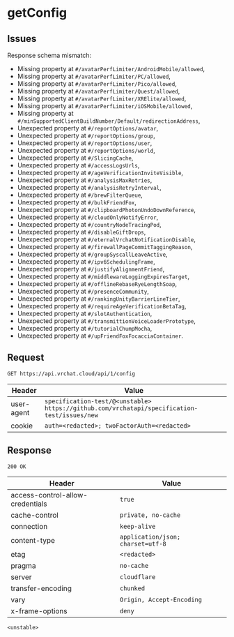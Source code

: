 # getConfig

## Issues
Response schema mismatch:
* Missing property at ``#/avatarPerfLimiter/AndroidMobile/allowed``,
* Missing property at ``#/avatarPerfLimiter/PC/allowed``,
* Missing property at ``#/avatarPerfLimiter/Pico/allowed``,
* Missing property at ``#/avatarPerfLimiter/Quest/allowed``,
* Missing property at ``#/avatarPerfLimiter/XRElite/allowed``,
* Missing property at ``#/avatarPerfLimiter/iOSMobile/allowed``,
* Missing property at ``#/minSupportedClientBuildNumber/Default/redirectionAddress``,
* Unexpected property at ``#/reportOptions/avatar``,
* Unexpected property at ``#/reportOptions/group``,
* Unexpected property at ``#/reportOptions/user``,
* Unexpected property at ``#/reportOptions/world``,
* Unexpected property at ``#/SlicingCache``,
* Unexpected property at ``#/accessLogsUrls``,
* Unexpected property at ``#/ageVerificationInviteVisible``,
* Unexpected property at ``#/analysisMaxRetries``,
* Unexpected property at ``#/analysisRetryInterval``,
* Unexpected property at ``#/brewFilterQueue``,
* Unexpected property at ``#/bulkFriendFox``,
* Unexpected property at ``#/clipboardPhotonUndoDownReference``,
* Unexpected property at ``#/cloudOnlyNotifyError``,
* Unexpected property at ``#/countryNodeTracingPod``,
* Unexpected property at ``#/disableGiftDrops``,
* Unexpected property at ``#/eternalVrchatNotificationDisable``,
* Unexpected property at ``#/firewallPageCommitTaggingReason``,
* Unexpected property at ``#/groupSyscallLeaveActive``,
* Unexpected property at ``#/ipv6SchedulingFrame``,
* Unexpected property at ``#/justifyAlignmentFriend``,
* Unexpected property at ``#/middlewareLoggingExpiresTarget``,
* Unexpected property at ``#/offlineRebaseRyeLengthSoap``,
* Unexpected property at ``#/presenceCommunity``,
* Unexpected property at ``#/rankingUnityBarrierLineTier``,
* Unexpected property at ``#/requireAgeVerificationBetaTag``,
* Unexpected property at ``#/slotAuthentication``,
* Unexpected property at ``#/transmittionVoiceLoaderPrototype``,
* Unexpected property at ``#/tutorialChumpMocha``,
* Unexpected property at ``#/upFriendFoxFocacciaContainer``.
## Request
`GET https://api.vrchat.cloud/api/1/config`

| Header | Value |
| ------ | ----- |
| user-agent | `specification-test/@<unstable> https://github.com/vrchatapi/specification-test/issues/new` |
| cookie | `auth=<redacted>; twoFactorAuth=<redacted>` |


## Response
`200 OK`

| Header | Value |
| ------ | ----- |
| access-control-allow-credentials | `true` |
| cache-control | `private, no-cache` |
| connection | `keep-alive` |
| content-type | `application/json; charset=utf-8` |
| etag | `<redacted>` |
| pragma | `no-cache` |
| server | `cloudflare` |
| transfer-encoding | `chunked` |
| vary | `Origin, Accept-Encoding` |
| x-frame-options | `deny` |

```jsonc
<unstable>
```
